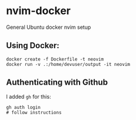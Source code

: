 # nvim-docker
General Ubuntu docker nvim setup

## Using Docker:
```
docker create -f Dockerfile -t neovim
docker run -v .:/home/devuser/output -it neovim
```

## Authenticating with Github

I added ```gh``` for this:
```
gh auth login
# follow instructions
```

